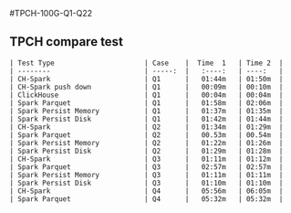 #TPCH-100G-Q1-Q22
## TPCH compare test
    | Test Type                      | Case    |  Time  1   | Time 2  | 
    | --------                       | -----:  |   :----:   | ----:   | 
    | CH-Spark                       | Q1      |   01:44m   | 01:50m  |
    | CH-Spark push down             | Q1      |   00:09m   | 00:10m  |
    | ClickHouse                     | Q1      |   00:04m   | 00:04m  |
    | Spark Parquet                  | Q1      |   01:58m   | 02:06m  |
    | Spark Persist Memory           | Q1      |   01:37m   | 01:35m  |
    | Spark Persist Disk             | Q1      |   01:42m   | 01:44m  |
    | CH-Spark                       | Q2      |   01:34m   | 01:29m  |
    | Spark Parquet                  | Q2      |   00.53m   | 00.54m  |
    | Spark Persist Memory           | Q2      |   01:22m   | 01:26m  |
    | Spark Persist Disk             | Q2      |   01:29m   | 01:28m  |
    | CH-Spark                       | Q3      |   01:11m   | 01:12m  |
    | Spark Parquet                  | Q3      |   02:57m   | 02:57m  |
    | Spark Persist Memory           | Q3      |   01:11m   | 01:11m  |
    | Spark Persist Disk             | Q3      |   01:10m   | 01:10m  |
    | CH-Spark                       | Q4      |   05:56m   | 06:05m  |
    | Spark Parquet                  | Q4      |   05:32m   | 05:32m  |
